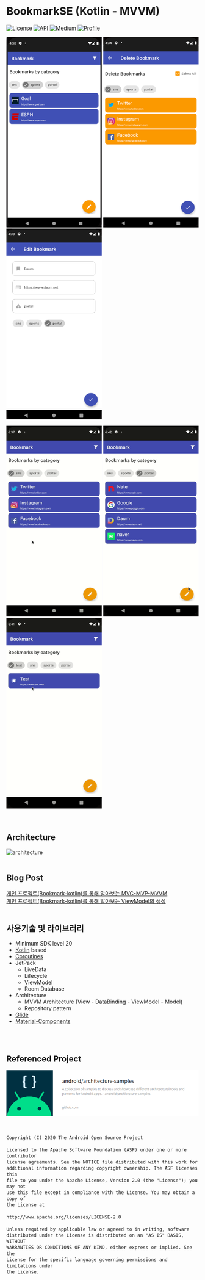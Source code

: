 <h1 align="left">BookmarkSE (Kotlin - MVVM)</h1>

<p align="left">
  <a href="https://opensource.org/licenses/Apache-2.0"><img alt="License" src="https://img.shields.io/badge/License-Apache%202.0-blue.svg"/></a>
  <a href="https://android-arsenal.com/api?level=20"><img alt="API" src="https://img.shields.io/badge/API-20%2B-brightgreen.svg?style=flat"/></a>
  <a href="https://jroomstudio.tistory.com/"><img alt="Medium" src="https://img.shields.io/badge/blog-tistory-green"/></a>
  <a href="https://github.com/jrooms"><img alt="Profile" src="https://img.shields.io/badge/github-jrooms-orange?logo=github&logoColor=white"/></a> 
</p>

<p align="left">
<img src="/readme/bookmark_main.png" width="250" height="500"/>
<img src="/readme/bookmark_delete.png" width="250" height="500"/>
<img src="/readme/bookmark_edit.png" width="250" height="500"/>
</p>

<p align="left">
<img src="/readme/gif/bookmark_01.gif" width="250" height="500"/>
<img src="/readme/gif/bookmark_04.gif" width="250" height="500"/>
<img src="/readme/gif/bookmark_03.gif" width="250" height="500"/>
</p>
</br>

## Architecture
![architecture](https://developer.android.com/codelabs/android-room-with-a-view-kotlin/img/a7da8f5ea91bac52.png)
</br>
</br>

## Blog Post
[개인 프로젝트(Bookmark-kotlin)를 통해 알아보는 MVC-MVP-MVVM](https://jroomstudio.tistory.com/70)    
[개인 프로젝트(Bookmark-kotlin)를 통해 알아보는 ViewModel의 생성](https://jroomstudio.tistory.com/71)
</br>
</br>


## 사용기술 및 라이브러리
- Minimum SDK level 20
- [Kotlin](https://kotlinlang.org/) based
- [Coroutines](https://github.com/Kotlin/kotlinx.coroutines)
- JetPack
  - LiveData
  - Lifecycle
  - ViewModel
  - Room Database
- Architecture
  - MVVM Architecture (View - DataBinding - ViewModel - Model)
  - Repository pattern
- [Glide](https://github.com/bumptech/glide)
- [Material-Components](https://github.com/material-components/material-components-android)
</br>
</br>


## Referenced Project
<p align="left">
  <a href="https://github.com/jrooms/architecture-samples/tree/todo-mvvm-live-kotlin"><img alt="architecture samples" src="/readme/architecture_samples.png"/></a>
</p>
</br>

```
Copyright (C) 2020 The Android Open Source Project

Licensed to the Apache Software Foundation (ASF) under one or more contributor
license agreements. See the NOTICE file distributed with this work for
additional information regarding copyright ownership. The ASF licenses this
file to you under the Apache License, Version 2.0 (the "License"); you may not
use this file except in compliance with the License. You may obtain a copy of
the License at

http://www.apache.org/licenses/LICENSE-2.0

Unless required by applicable law or agreed to in writing, software
distributed under the License is distributed on an "AS IS" BASIS, WITHOUT
WARRANTIES OR CONDITIONS OF ANY KIND, either express or implied. See the
License for the specific language governing permissions and limitations under
the License.
```
